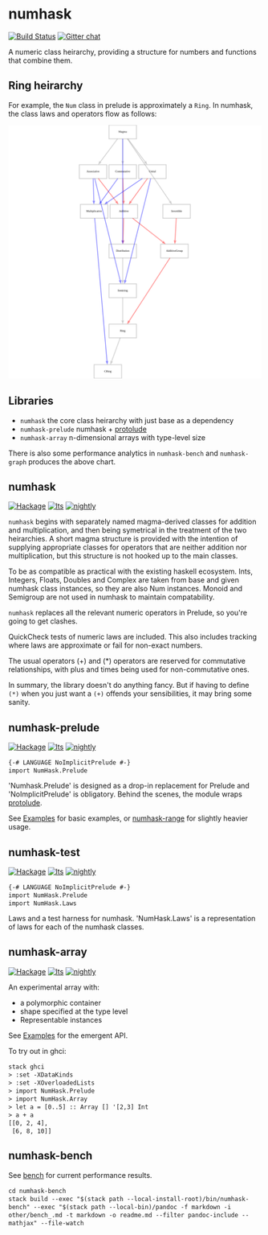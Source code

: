 numhask
===

[![Build Status](https://travis-ci.org/tonyday567/numhask.svg)](https://travis-ci.org/tonyday567/numhask) [![Gitter chat](https://badges.gitter.im/numhask/Lobby.png)](https://gitter.im/numhask/Lobby)

A numeric class heirarchy, providing a structure for numbers and functions that combine them.

Ring heirarchy
---

For example, the `Num` class in prelude is approximately a `Ring`. In numhask, the class laws and operators flow as follows:

[![Ring Hierarchy](numhask-graph/other/ring.svg)](numhask-graph/other/ring.svg)

Libraries
---

- `numhask` the core class heirarchy with just base as a dependency
- `numhask-prelude` numhask + [protolude](https://hackage.haskell.org/package/protolude)
- `numhask-array` n-dimensional arrays with type-level size

There is also some performance analytics in `numhask-bench` and `numhask-graph` produces the above chart.

numhask
---

[![Hackage](https://img.shields.io/hackage/v/numhask.svg)](https://hackage.haskell.org/package/numhask) [![lts](https://www.stackage.org/package/numhask/badge/lts)](http://stackage.org/lts/package/numhask) [![nightly](https://www.stackage.org/package/numhask/badge/nightly)](http://stackage.org/nightly/package/numhask)

`numhask` begins with separately named magma-derived classes for addition and multiplication, and then being symetrical in the treatment of the two heirarchies.  A short magma structure is provided with the intention of supplying appropriate classes for operators that are neither addition nor multiplication, but this structure is not hooked up to the main classes.

To be as compatible as practical with the existing haskell ecosystem.  Ints, Integers, Floats, Doubles and Complex are taken from base and given numhask class instances, so they are also Num instances.  Monoid and Semigroup are not used in numhask to maintain compatability.

`numhask` replaces all the relevant numeric operators in Prelude, so you're going to get clashes.

QuickCheck tests of numeric laws are included.  This also includes tracking where laws are approximate or fail for non-exact numbers.

The usual operators (+) and (*) operators are reserved for commutative relationships, with plus and times being used for non-commutative ones.

In summary, the library doesn't do anything fancy. But if having to define `(*)` when you just want a `(+)` offends your sensibilities, it may bring some sanity.

numhask-prelude
---

[![Hackage](https://img.shields.io/hackage/v/numhask-prelude.svg)](https://hackage.haskell.org/package/numhask-prelude) [![lts](https://www.stackage.org/package/numhask-prelude/badge/lts)](http://stackage.org/lts/package/numhask-prelude) [![nightly](https://www.stackage.org/package/numhask-prelude/badge/nightly)](http://stackage.org/nightly/package/numhask-prelude)

``` {.sourceCode .literate .haskell}
{-# LANGUAGE NoImplicitPrelude #-}
import NumHask.Prelude
```

'Numhask.Prelude' is designed as a drop-in replacement for Prelude and 'NoImplicitPrelude' is obligatory. Behind the scenes, the module wraps [protolude](https://www.stackage.org/package/protolude).

See [Examples](numhask-prelude/src/NumHask/Examples.hs) for basic examples, or [numhask-range](https://www.stackage.org/package/numhask-range) for slightly heavier usage.


numhask-test
---

[![Hackage](https://img.shields.io/hackage/v/numhask-test.svg)](https://hackage.haskell.org/package/numhask-test) [![lts](https://www.stackage.org/package/numhask-test/badge/lts)](http://stackage.org/lts/package/numhask-test) [![nightly](https://www.stackage.org/package/numhask-test/badge/nightly)](http://stackage.org/nightly/package/numhask-test)

``` {.sourceCode .literate .haskell}
{-# LANGUAGE NoImplicitPrelude #-}
import NumHask.Prelude
import NumHask.Laws
```

Laws and a test harness for numhask. 'NumHask.Laws' is a representation of laws for each of the numhask classes.

numhask-array
---

[![Hackage](https://img.shields.io/hackage/v/numhask-array.svg)](https://hackage.haskell.org/package/numhask-array) [![lts](https://www.stackage.org/package/numhask-array/badge/lts)](http://stackage.org/lts/package/numhask-array) [![nightly](https://www.stackage.org/package/numhask-array/badge/nightly)](http://stackage.org/nightly/package/numhask-array)

An experimental array with:

- a polymorphic container
- shape specified at the type level
- Representable instances

See [Examples](src/NumHask/Array/Example.hs) for the emergent API.

To try out in ghci:

```
stack ghci
> :set -XDataKinds
> :set -XOverloadedLists
> import NumHask.Prelude
> import NumHask.Array
> let a = [0..5] :: Array [] '[2,3] Int
> a + a
[[0, 2, 4],
 [6, 8, 10]]
```

numhask-bench
---

See [bench](numhask-bench/readme.md) for current performance results. 

~~~
cd numhask-bench
stack build --exec "$(stack path --local-install-root)/bin/numhask-bench" --exec "$(stack path --local-bin)/pandoc -f markdown -i other/bench_.md -t markdown -o readme.md --filter pandoc-include --mathjax" --file-watch
~~~
